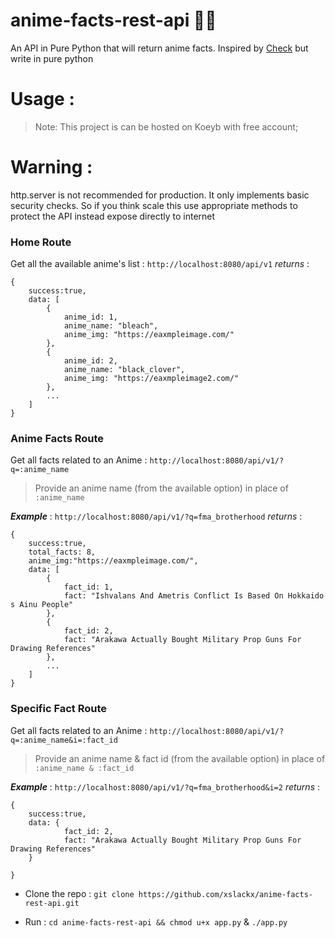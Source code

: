 
# anime-facts-rest-api 🐱‍🚀

An API in Pure Python that will return anime facts. 
Inspired by [Check](https://chandan-02.github.io/anime-facts-rest-api/) but write in pure python

# Usage :

  > Note: This project is can be hosted on Koeyb with free account;

# Warning :

http.server is not recommended for production. It only implements basic security checks. 
So if you think scale this use appropriate methods to protect the API instead expose directly to internet

### Home Route
Get all the available anime's list : `http://localhost:8080/api/v1`
*returns* : 
```
{
	success:true,
	data: [
		{
			anime_id: 1,
			anime_name: "bleach",
			anime_img: "https://eaxmpleimage.com/"
		},
		{
			anime_id: 2,
			anime_name: "black_clover",
			anime_img: "https://eaxmpleimage2.com/"
		},
		...
	]
}
```
### Anime Facts Route 
Get all facts related to an Anime  : `http://localhost:8080/api/v1/?q=:anime_name`
> Provide an anime name (from the available option) in place of `:anime_name`

***Example*** : 
`http://localhost:8080/api/v1/?q=fma_brotherhood`
*returns* : 
```
{
	success:true,
	total_facts: 8,
	anime_img:"https://eaxmpleimage.com/",
	data: [
		{
			fact_id: 1,
			fact: "Ishvalans And Ametris Conflict Is Based On Hokkaido s Ainu People"
		},
		{
			fact_id: 2,
			fact: "Arakawa Actually Bought Military Prop Guns For Drawing References"
		},
		...
	]
}	
```
### Specific Fact Route 
Get all facts related to an Anime  : `http://localhost:8080/api/v1/?q=:anime_name&i=:fact_id`
> Provide an anime name & fact id (from the available option) in place of `:anime_name & :fact_id`

***Example*** : 
`http://localhost:8080/api/v1/?q=fma_brotherhood&i=2`
*returns* : 
```
{
	success:true,
	data: {
			fact_id: 2,
			fact: "Arakawa Actually Bought Military Prop Guns For Drawing References"
	}
	
}
```

- Clone the repo : `git clone https://github.com/xslackx/anime-facts-rest-api.git`

- Run : `cd anime-facts-rest-api && chmod u+x app.py` & `./app.py`

